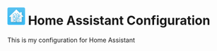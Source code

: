 # <img src="./alexa-108x108.png" width="40"> Home Assistant Configuration

This is my configuration for Home Assistant
